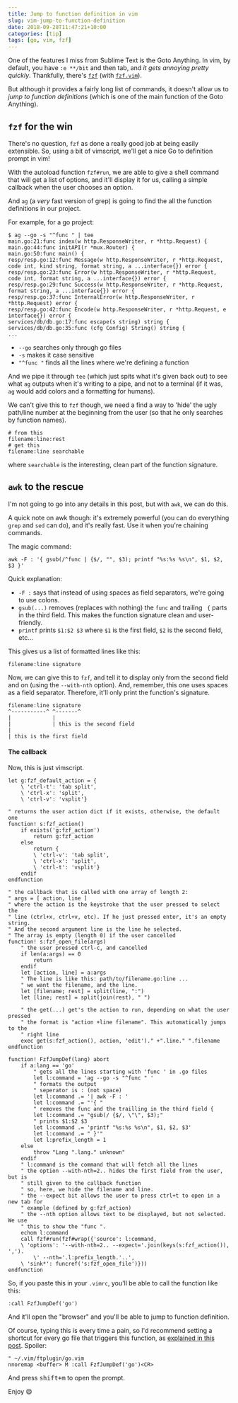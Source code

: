 ```yaml
---
title: Jump to function definition in vim
slug: vim-jump-to-function-definition
date: 2018-09-28T11:47:21+10:00
categories: [tip]
tags: [go, vim, fzf]
---
```


One of the features I miss from Sublime Text is the Goto Anything. In vim, by
default, you have `:e **/bit` and then tab, and *it gets annoying pretty
quickly*. Thankfully, there's [`fzf`][fzf] (with [`fzf.vim`][fzf.vim]).

But although it provides a fairly long list of commands, it doesn't allow us to
*jump to function definitions* (which is one of the main function of the Goto
Anything).

## `fzf` for the win

There's no question, `fzf` as done a really good job at being easily extensible.
So, using a bit of vimscript, we'll get a nice Go to definition prompt in vim!

With the autoload function `fzf#run`, we are able to give a shell command
that will get a list of options, and it'll display it for us, calling a simple
callback when the user chooses an option.

And `ag` (a *very* fast version of grep) is going to find the all the function
definitions in our project.

For example, for a go project:

```
$ ag --go -s "^func " | tee
main.go:21:func index(w http.ResponseWriter, r *http.Request) {
main.go:44:func initAPI(r *mux.Router) {
main.go:50:func main() {
resp/resp.go:12:func Message(w http.ResponseWriter, r *http.Request, code int, kind string, format string, a ...interface{}) error {
resp/resp.go:23:func Error(w http.ResponseWriter, r *http.Request, code int, format string, a ...interface{}) error {
resp/resp.go:29:func Success(w http.ResponseWriter, r *http.Request, format string, a ...interface{}) error {
resp/resp.go:37:func InternalError(w http.ResponseWriter, r *http.Request) error {
resp/resp.go:42:func Encode(w http.ResponseWriter, r *http.Request, e interface{}) error {
services/db/db.go:17:func escape(s string) string {
services/db/db.go:35:func (cfg Config) String() string {
...
```

- `--go` searches only through go files
- `-s` makes it case sensitive
- `"^func "` finds all the lines where we're defining a function

And we pipe it through `tee` (which just spits what it's given back out) to see
what `ag` outputs when it's writing to a pipe, and not to a terminal (if it was,
`ag` would add colors and a formatting for humans).

We can't give this to `fzf` though, we need a find a way to 'hide' the ugly
path/line number at the beginning from the user (so that he only searches by
function names).

```
# from this
filename:line:rest
# get this
filename:line searchable
```

where `searchable` is the interesting, clean part of the function signature.

## `awk` to the rescue

I'm not going to go into any details in this post, but with `awk`, we can do
this.

A quick note on awk though: it's extremely powerful (you can do everything
`grep` and `sed` can do), and it's really fast. Use it when you're chaining
commands.

The magic command:

```
awk -F : '{ gsub(/^func | {$/, "", $3); printf "%s:%s %s\n", $1, $2, $3 }'
```

Quick explanation:

- `-F :` says that instead of using spaces as field separators, we're going to
  use colons.
- `gsub(...)` removes (replaces with nothing) the `func` and trailing ` {` parts
  in the third field. This makes the function signature clean and user-friendly.
- `printf` prints `$1:$2 $3` where `$1` is the first field, `$2` is the second
  field, etc...

This gives us a list of formatted lines like this:

```
filename:line signature
```

Now, we can give this to `fzf`, and tell it to display only from the second
field and on (using the `--with-nth` option). And, remember, this one uses
spaces as a field separator.  Therefore, it'll only print the function's
signature.

```
filename:line signature
^-----------^ ^-------^
|             |
|             | this is the second field
|
| this is the first field
```


#### The callback

Now, this is just vimscript.

```vim
let g:fzf_default_action = {
	\ 'ctrl-t': 'tab split',
	\ 'ctrl-x': 'split',
	\ 'ctrl-v': 'vsplit'}

" returns the user action dict if it exists, otherwise, the default one
function! s:fzf_action()
	if exists('g:fzf_action')
		return g:fzf_action
	else
		return {
		\ 'ctrl-v': 'tab split',
		\ 'ctrl-x': 'split',
		\ 'ctrl-t': 'vsplit'}
	endif
endfunction

" the callback that is called with one array of length 2:
" args = [ action, line ]
" where the action is the keystroke that the user pressed to select the
" line (ctrl+x, ctrl+v, etc). If he just pressed enter, it's an empty string.
" And the second argument line is the line he selected.
" The array is empty (length 0) if the user cancelled
function! s:fzf_open_file(args)
	" the user pressed ctrl-c, and cancelled
	if len(a:args) == 0
		return
	endif
	let [action, line] = a:args
	" The line is like this: path/to/filename.go:line ...
	" we want the filename, and the line.
	let [filename; rest] = split(line, ":")
	let [line; rest] = split(join(rest), " ")

	" the get(...) get's the action to run, depending on what the user pressed
	" the format is "action +line filename". This automatically jumps to the
	" right line
	exec get(s:fzf_action(), action, 'edit')." +".line." ".filename
endfunction

function! FzfJumpDef(lang) abort
	if a:lang == 'go'
		" gets all the lines starting with 'func ' in .go files
		let l:command = 'ag --go -s "^func " '
		" formats the output
		" seperator is : (not space)
		let l:command .= '| awk -F : '
		let l:command .= "'{ "
		" removes the func and the trailling in the third field {
		let l:command .= "gsub(/ {$/, \"\", $3);"
		" prints $1:$2 $3
		let l:command .= 'printf "%s:%s %s\n", $1, $2, $3'
		let l:command .= " }'"
		let l:prefix_length = 1
	else
		throw "Lang ".lang." unknown"
	endif
	" l:command is the command that will fetch all the lines
	" the option --with-nth=2.. hides the first field from the user, but is
	" still given to the callback function
	" so, here, we hide the filename and line.
	" the --expect bit allows the user to press ctrl+t to open in a new tab for
	" example (defined by g:fzf_action)
	" the --nth option allows text to be displayed, but not selected. We use
	" this to show the "func ".
	echom l:command
	call fzf#run(fzf#wrap({'source': l:command,
	\ 'options': '--with-nth=2.. --expect='.join(keys(s:fzf_action()), ',').
		\' --nth='.l:prefix_length.'..',
	\ 'sink*': funcref('s:fzf_open_file')}))
endfunction

```

So, if you paste this in your `.vimrc`, you'll be able to call the function like
this:

```
:call FzfJumpDef('go')
```

And it'll open the "browser" and you'll be able to jump to function definition.

Of course, typing this is every time a pain, so I'd recommend setting a shortcut
for every go file that triggers this function, as [explained in this
post][ftplugin].  Spoiler:

```vim
" ~/.vim/ftplugin/go.vim
nnoremap <buffer> M :call FzfJumpDef('go')<CR>
```

And press <kbd>shift+m</kbd> to open the prompt.

Enjoy :smile:

[fzf]: https://github.com/junegunn/fzf
[fzf.vim]: https://github.com/junegunn/fzf.vim
[ftplugin]: /post/vim-filetype-specific-settings
